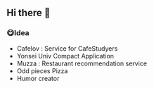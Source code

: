 ## Hi there 👋
### 😋Idea
- Cafelov : Service for CafeStudyers
- Yonsei Univ Compact Application
- Muzza : Restaurant recommendation service
- Odd pieces Pizza
- Humor creator
<!--
**whispernorbury/whispernorbury** is a ✨ _special_ ✨ repository because its `README.md` (this file) appears on your GitHub profile.

Here are some ideas to get you started:

- 🔭 I’m currently working on ...
- 🌱 I’m currently learning ...
- 👯 I’m looking to collaborate on ...
- 🤔 I’m looking for help with ...
- 💬 Ask me about ...
- 📫 How to reach me: ...
- 😄 Pronouns: ...
- ⚡ Fun fact: ...
-->
